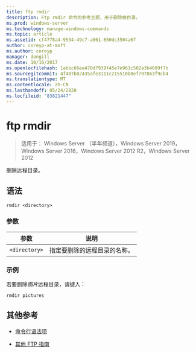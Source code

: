 ```yaml
---
title: ftp rmdir
description: Ftp rmdir 命令的参考主题，用于删除根目录。
ms.prod: windows-server
ms.technology: manage-windows-commands
ms.topic: article
ms.assetid: cf4778a4-9534-49c7-a061-850dc3504a67
author: coreyp-at-msft
ms.author: coreyp
manager: dongill
ms.date: 10/16/2017
ms.openlocfilehash: 1abbc66ee470d7939f45e7e961c502a3b4689f7b
ms.sourcegitcommit: 4f407b82435afe3111c215510b0ef797863f9cb4
ms.translationtype: MT
ms.contentlocale: zh-CN
ms.lasthandoff: 05/24/2020
ms.locfileid: "83821447"
---
```

# <a name="ftp-rmdir"></a>ftp rmdir

> 适用于： Windows Server （半年频道），Windows Server 2019，Windows Server 2016，Windows Server 2012 R2，Windows Server 2012

删除远程目录。

## <a name="syntax"></a>语法

```
rmdir <directory>
```

### <a name="parameters"></a>参数

| 参数 | 说明 |
| --------- | ----------- |
| `<directory>` | 指定要删除的远程目录的名称。 |

### <a name="examples"></a>示例

若要删除*图片*远程目录，请键入：

```
rmdir pictures
```

## <a name="additional-references"></a>其他参考

- [命令行语法项](command-line-syntax-key.md)

- [其他 FTP 指南](https://docs.microsoft.com/previous-versions/orphan-topics/ws.10/cc756013(v=ws.10))
